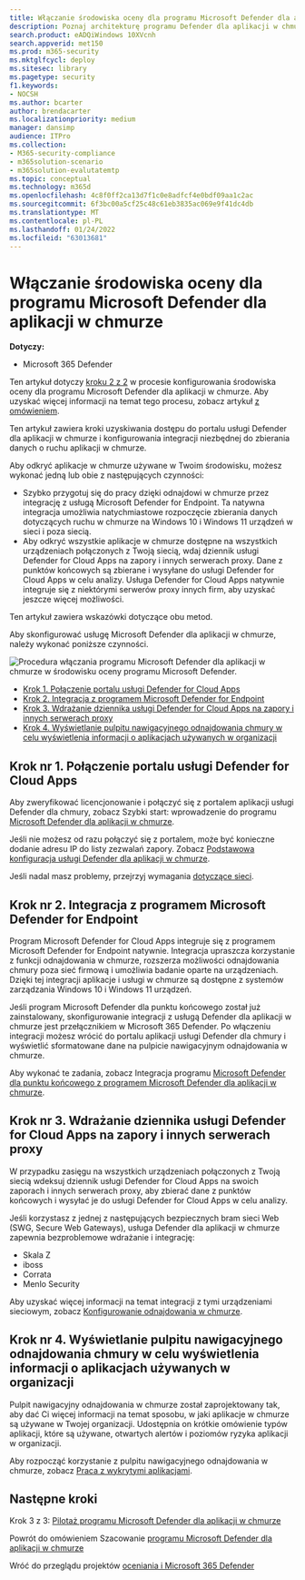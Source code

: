 ```yaml
---
title: Włączanie środowiska oceny dla programu Microsoft Defender dla aplikacji w chmurze
description: Poznaj architekturę programu Defender dla aplikacji w chmurze w usłudze Microsoft Defender Office 365 interakcje między produktami Microsoft 365 Defender produktami.
search.product: eADQiWindows 10XVcnh
search.appverid: met150
ms.prod: m365-security
ms.mktglfcycl: deploy
ms.sitesec: library
ms.pagetype: security
f1.keywords:
- NOCSH
ms.author: bcarter
author: brendacarter
ms.localizationpriority: medium
manager: dansimp
audience: ITPro
ms.collection:
- M365-security-compliance
- m365solution-scenario
- m365solution-evalutatemtp
ms.topic: conceptual
ms.technology: m365d
ms.openlocfilehash: 4c8f0ff2ca13d7f1c0e8adfcf4e0bdf09aa1c2ac
ms.sourcegitcommit: 6f3bc00a5cf25c48c61eb3835ac069e9f41dc4db
ms.translationtype: MT
ms.contentlocale: pl-PL
ms.lasthandoff: 01/24/2022
ms.locfileid: "63013681"
---
```

# <a name="enable-the-evaluation-environment-for-microsoft-defender-for-cloud-apps"></a>Włączanie środowiska oceny dla programu Microsoft Defender dla aplikacji w chmurze

**Dotyczy:**

- Microsoft 365 Defender

Ten artykuł dotyczy [kroku 2 z 2](eval-defender-mcas-overview.md) w procesie konfigurowania środowiska oceny dla programu Microsoft Defender dla aplikacji w chmurze. Aby uzyskać więcej informacji na temat tego procesu, zobacz artykuł [z omówieniem](eval-defender-mcas-overview.md).

Ten artykuł zawiera kroki uzyskiwania dostępu do portalu usługi Defender dla aplikacji w chmurze i konfigurowania integracji niezbędnej do zbierania danych o ruchu aplikacji w chmurze.

Aby odkryć aplikacje w chmurze używane w Twoim środowisku, możesz wykonać jedną lub obie z następujących czynności:

- Szybko przygotuj się do pracy dzięki odnajdowi w chmurze przez integrację z usługą Microsoft Defender for Endpoint. Ta natywna integracja umożliwia natychmiastowe rozpoczęcie zbierania danych dotyczących ruchu w chmurze na Windows 10 i Windows 11 urządzeń w sieci i poza siecią.
- Aby odkryć wszystkie aplikacje w chmurze dostępne na wszystkich urządzeniach połączonych z Twoją siecią, wdaj dziennik usługi Defender for Cloud Apps na zapory i innych serwerach proxy. Dane z punktów końcowych są zbierane i wysyłane do usługi Defender for Cloud Apps w celu analizy. Usługa Defender for Cloud Apps natywnie integruje się z niektórymi serwerów proxy innych firm, aby uzyskać jeszcze więcej możliwości.

Ten artykuł zawiera wskazówki dotyczące obu metod.

Aby skonfigurować usługę Microsoft Defender dla aplikacji w chmurze, należy wykonać poniższe czynności.

![Procedura włączania programu Microsoft Defender dla aplikacji w chmurze w środowisku oceny programu Microsoft Defender.](../../media/defender/m365-defender-mcas-eval-enable-steps.png)

- [Krok 1. Połączenie portalu usługi Defender for Cloud Apps](#step-1)
- [Krok 2. Integracja z programem Microsoft Defender for Endpoint](#step-2)
- [Krok 3. Wdrażanie dziennika usługi Defender for Cloud Apps na zapory i innych serwerach proxy](#step-3)
- [Krok 4. Wyświetlanie pulpitu nawigacyjnego odnajdowania chmury w celu wyświetlenia informacji o aplikacjach używanych w organizacji](#step-4)

<a name="step-1"></a>

## <a name="step-1-connect-to-the-defender-for-cloud-apps-portal"></a>Krok nr 1. Połączenie portalu usługi Defender for Cloud Apps

Aby zweryfikować licencjonowanie i połączyć się z portalem aplikacji usługi Defender dla chmury, zobacz Szybki start: wprowadzenie do programu [Microsoft Defender dla aplikacji w chmurze](/cloud-app-security/getting-started-with-cloud-app-security).

Jeśli nie możesz od razu połączyć się z portalem, może być konieczne dodanie adresu IP do listy zezwalań zapory. Zobacz [Podstawowa konfiguracja usługi Defender dla aplikacji w chmurze](/cloud-app-security/general-setup).

Jeśli nadal masz problemy, przejrzyj wymagania [dotyczące sieci](/cloud-app-security/network-requirements).

<a name="step-2"></a>

## <a name="step-2-integrate-with-microsoft-defender-for-endpoint"></a>Krok nr 2. Integracja z programem Microsoft Defender for Endpoint

Program Microsoft Defender for Cloud Apps integruje się z programem Microsoft Defender for Endpoint natywnie. Integracja upraszcza korzystanie z funkcji odnajdowania w chmurze, rozszerza możliwości odnajdowania chmury poza sieć firmową i umożliwia badanie oparte na urządzeniach. Dzięki tej integracji aplikacje i usługi w chmurze są dostępne z systemów zarządzania Windows 10 i Windows 11 urządzeń.

Jeśli program Microsoft Defender dla punktu końcowego został już zainstalowany, skonfigurowanie integracji z usługą Defender dla aplikacji w chmurze jest przełącznikiem w Microsoft 365 Defender. Po włączeniu integracji możesz wrócić do portalu aplikacji usługi Defender dla chmury i wyświetlić sformatowane dane na pulpicie nawigacyjnym odnajdowania w chmurze.

Aby wykonać te zadania, zobacz Integracja programu [Microsoft Defender dla punktu końcowego z programem Microsoft Defender dla aplikacji w chmurze](/cloud-app-security/mde-integration).

<a name="step-3"></a>

## <a name="step-3-deploy-the-defender-for-cloud-apps-log-collector-on-your-firewalls-and-other-proxies"></a>Krok nr 3. Wdrażanie dziennika usługi Defender for Cloud Apps na zapory i innych serwerach proxy

W przypadku zasięgu na wszystkich urządzeniach połączonych z Twoją siecią wdeksuj dziennik usługi Defender for Cloud Apps na swoich zaporach i innych serwerach proxy, aby zbierać dane z punktów końcowych i wysyłać je do usługi Defender for Cloud Apps w celu analizy.

Jeśli korzystasz z jednej z następujących bezpiecznych bram sieci Web (SWG, Secure Web Gateways), usługa Defender dla aplikacji w chmurze zapewnia bezproblemowe wdrażanie i integrację:

- Skala Z
- iboss
- Corrata
- Menlo Security

Aby uzyskać więcej informacji na temat integracji z tymi urządzeniami sieciowym, zobacz [Konfigurowanie odnajdowania w chmurze](/cloud-app-security/set-up-cloud-discovery).

<a name="step-4"></a>

## <a name="step-4-view-the-cloud-discovery-dashboard-to-see-what-apps-are-being-used-in-your-organization"></a>Krok nr 4. Wyświetlanie pulpitu nawigacyjnego odnajdowania chmury w celu wyświetlenia informacji o aplikacjach używanych w organizacji

Pulpit nawigacyjny odnajdowania w chmurze został zaprojektowany tak, aby dać Ci więcej informacji na temat sposobu, w jaki aplikacje w chmurze są używane w Twojej organizacji. Udostępnia on krótkie omówienie typów aplikacji, które są używane, otwartych alertów i poziomów ryzyka aplikacji w organizacji.

Aby rozpocząć korzystanie z pulpitu nawigacyjnego odnajdowania w chmurze, zobacz [Praca z wykrytymi aplikacjami](/cloud-app-security/discovered-apps).

## <a name="next-steps"></a>Następne kroki

Krok 3 z 3: [Pilotaż programu Microsoft Defender dla aplikacji w chmurze](eval-defender-mcas-pilot.md)

Powrót do omówieniem Szacowanie [programu Microsoft Defender dla aplikacji w chmurze](eval-defender-mcas-overview.md)

Wróć do przeglądu projektów [oceniania i Microsoft 365 Defender](eval-overview.md)
